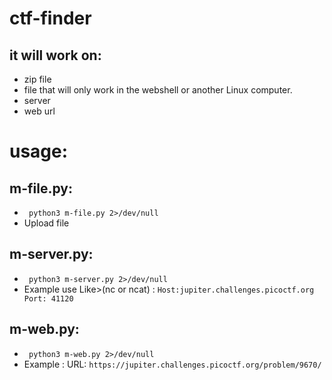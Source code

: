 # ctf-finder



## it will work on:
- zip file
- file that will only work in the webshell or another Linux computer.
- server
- web url


# usage:

## m-file.py:
- ` python3 m-file.py 2>/dev/null`
- Upload file

## m-server.py:
- ` python3 m-server.py 2>/dev/null`
- Example use Like>(nc or ncat) : ` Host:jupiter.challenges.picoctf.org Port: 41120 `

## m-web.py:
- ` python3 m-web.py 2>/dev/null`
- Example : URL: ` https://jupiter.challenges.picoctf.org/problem/9670/ `
